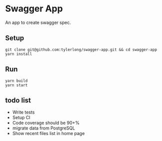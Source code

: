 # Swagger App

An app to create swagger spec.


## Setup

```
git clone git@github.com:tylerlong/swagger-app.git && cd swagger-app
yarn install
```


## Run

```
yarn build
yarn start
```


## todo list

- Write tests
- Setup CI
- Code coverage should be 90+%
- migrate data from PostgreSQL
- Show recent files list in home page
